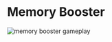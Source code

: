 # Memory Booster

![memory booster gameplay][gameplay]

[gameplay]: https://media.giphy.com/media/l3vReDYWyo0BBiJK8/giphy.gif
